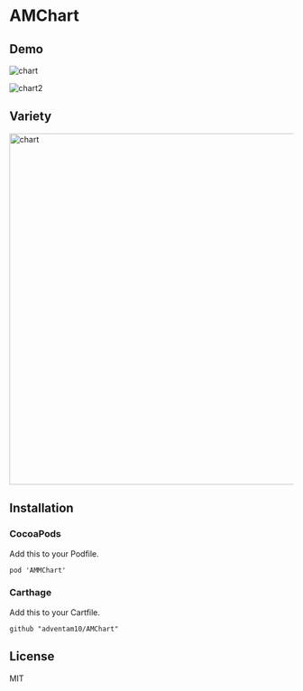 # AMChart

## Demo

![chart](https://user-images.githubusercontent.com/34936885/34915170-9a4af420-f964-11e7-93ce-662fcae905e2.gif)

![chart2](https://user-images.githubusercontent.com/34936885/34915175-ab7988ce-f964-11e7-90a8-ad07986e8eee.gif)

## Variety

<img width="623" alt="chart" src="https://user-images.githubusercontent.com/34936885/34915180-bb3752fa-f964-11e7-99a4-87706a4a4932.png">

## Installation

### CocoaPods

Add this to your Podfile.
```ogdl
pod 'AMMChart'
```

### Carthage

Add this to your Cartfile.

```ogdl
github "adventam10/AMChart"
```

## License

MIT

